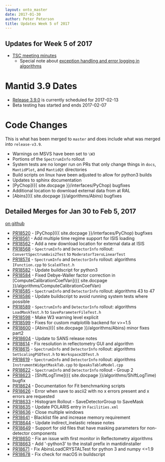 ```yaml
---
layout: onto_master
date: 2017-01-30
author: Peter Peterson
title: Updates Week 5 of 2017
---
```

Updates for Week 5 of 2017
--------------------------

* [TSC meeting minutes](https://github.com/mantidproject/documents/blob/master/Project-Management/TechnicalSteeringCommittee/meetings/2017/TSC-meeting-2017-01-31.md)
  * Special note about [exception handling and error logging in algorithms](https://github.com/mantidproject/documents/blob/master/Project-Management/TechnicalSteeringCommittee/reports/exceptions_and_error_logging.md)

Mantid 3.9 Dates
================

* [Release 3.9.0](https://github.com/mantidproject/mantid/milestone/59) is currently scheduled for 2017-02-13
* Beta testing has started and ends 2017-02-07

Code Changes
============

This is what has been merged to `master` and does include what was merged into `release-v3.9`.

* Warnings on MSVS have been set to `\W3`
* Portions of the `SpectrumInfo` rollout
* System tests are no longer run on PRs that only change things in `docs`, `MantidPlot`, and `MantidQt` directories
* Build scripts on linux have been adjusted to allow for python3 builds
* Updates to sphinx documentation
* [PyChop]({{ site.docpage }}/interfaces/PyChop) bugfixes
* Additional location to download external data from at RAL
* [Abins]({{ site.docpage }}/algorithms/Abins) bugfixes

Detailed Merges for Jan 30 to Feb 5, 2017
-----------------------------------------
[on github](https://github.com/mantidproject/mantid/pulls?q=is%3Apr+merged%3A2017-01-31..2017-02-05)

* [PR18520](https://github.com/mantidproject/mantid/pull/18520) - [PyChop]({{ site.docpage }}/interfaces/PyChop) bugfixes
* [PR18561](https://github.com/mantidproject/mantid/pull/18561) - Add multiple time regime support for ISIS loading
* [PR18562](https://github.com/mantidproject/mantid/pull/18562) - Add a new download location for external data at ISIS
* [PR18568](https://github.com/mantidproject/mantid/pull/18568) - `SpectrumInfo` and `DetectorInfo` rollout: `ConvertSpectrumAxis2Test` to `ModeratorTzeroLinearTest`
* [PR18574](https://github.com/mantidproject/mantid/pull/18574) - `SpectrumInfo` and `DetectorInfo` rollout: algorithms `IFunction.cpp` to `ScaleXTest.h`
* [PR18582](https://github.com/mantidproject/mantid/pull/18582) - Update buildscript for python3
* [PR18584](https://github.com/mantidproject/mantid/pull/18584) - Fixed Debye-Waller factor correction in [ComputeCalibrationCoefVan]({{ site.docpage }}/algorithms/ComputeCalibrationCoefVan)
* [PR18585](https://github.com/mantidproject/mantid/pull/18585) - `SpectrumInfo` and `DetectorInfo` rollout: algorithms 43 to 47
* [PR18586](https://github.com/mantidproject/mantid/pull/18586) - Update buildscript to avoid running system tests where possible
* [PR18589](https://github.com/mantidproject/mantid/pull/18589) - `SpectrumInfo` and `DetectorInfo` rollout: algorithms `LoadMaskTest.h` to `SaveParameterFileTest.h`
* [PR18598](https://github.com/mantidproject/mantid/pull/18598) - Make W3 warning level explicit
* [PR18599](https://github.com/mantidproject/mantid/pull/18599) - Fixes for custom matplotlib backend for v>=1.5
* [PR18600](https://github.com/mantidproject/mantid/pull/18600) - [Abins]({{ site.docpage }}/algorithms/Abins) minor fixes part2
* [PR18604](https://github.com/mantidproject/mantid/pull/18604) - Update to SANS release notes
* [PR18614](https://github.com/mantidproject/mantid/pull/18614) - Fix resolution in reflectometry GUI and algorithm
* [PR18615](https://github.com/mantidproject/mantid/pull/18615) - `SpectrumInfo` and `DetectorInfo` rollout: algorithms `SetScalingPSDTest.h` to `Workspace2DTest.h`
* [PR18619](https://github.com/mantidproject/mantid/pull/18619) - `SpectrumInfo` and `DetectorInfo` rollout: algorithms `InstrumentWidgetMaskTab.cpp` to `QpeaksTableModel.cpp`
* [PR18622](https://github.com/mantidproject/mantid/pull/18622) - `SpectrumInfo` and `DetectorInfo` rollout - Group 2
* [PR18623](https://github.com/mantidproject/mantid/pull/18623) - [ShiftLogTime]({{ site.docpage }}/algorithms/ShiftLogTime) bugfix
* [PR18624](https://github.com/mantidproject/mantid/pull/18624) - Documentation for Fit benchmarking scripts
* [PR18626](https://github.com/mantidproject/mantid/pull/18626) - Error when save to ascii2 with no x errors present and x errors are requested
* [PR18633](https://github.com/mantidproject/mantid/pull/18633) - Histogram Rollout - SaveDetectorGroup to SaveMask
* [PR18635](https://github.com/mantidproject/mantid/pull/18635) - Update POLARIS entry in `Facilities.xml`
* [PR18636](https://github.com/mantidproject/mantid/pull/18636) - Close multiple windows
* [PR18641](https://github.com/mantidproject/mantid/pull/18641) - Blacklist file and increase memory requirement
* [PR18644](https://github.com/mantidproject/mantid/pull/18644) - Update indirect_inelastic release notes
* [PR18649](https://github.com/mantidproject/mantid/pull/18649) - Support for old files that have masking parameters for non-detector components
* [PR18650](https://github.com/mantidproject/mantid/pull/18650) - Fix an issue with first monitor in Reflectometry algorithms
* [PR18663](https://github.com/mantidproject/mantid/pull/18663) - Add '-python3' to the install prefix in mantidinstaller
* [PR18671](https://github.com/mantidproject/mantid/pull/18671) - Fix AbinsLoadCRYSTALTest for python 3 and numpy <=1.9
* [PR18678](https://github.com/mantidproject/mantid/pull/18678) - Fix check for macOS in buildscript
